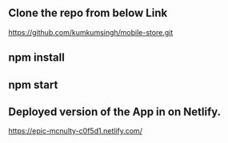## Clone the repo from below Link 
https://github.com/kumkumsingh/mobile-store.git
 
## npm install 
## npm start 
## Deployed version of the App in on Netlify.
https://epic-mcnulty-c0f5d1.netlify.com/

